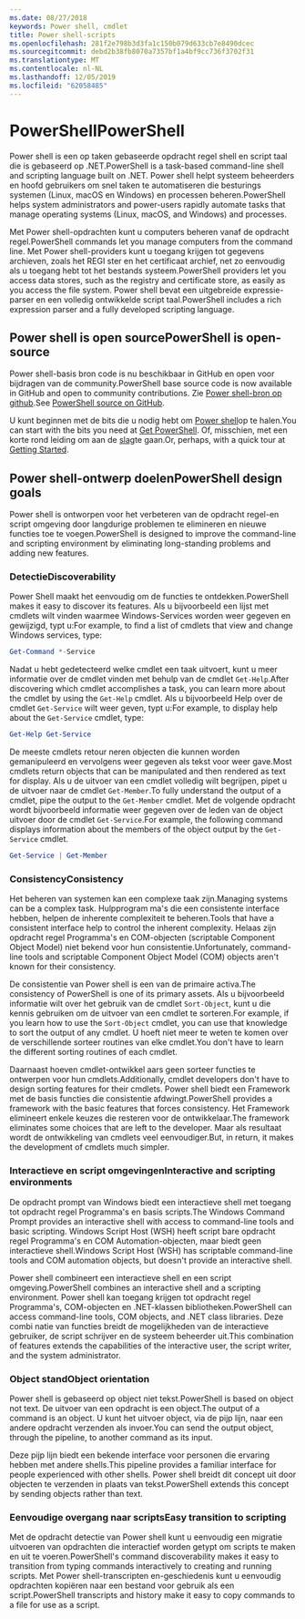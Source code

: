 ```yaml
---
ms.date: 08/27/2018
keywords: Power shell, cmdlet
title: Power shell-scripts
ms.openlocfilehash: 281f2e798b3d3fa1c150b079d633cb7e8490dcec
ms.sourcegitcommit: debd2b38fb8070a7357bf1a4bf9cc736f3702f31
ms.translationtype: MT
ms.contentlocale: nl-NL
ms.lasthandoff: 12/05/2019
ms.locfileid: "62058485"
---
```

# <a name="powershell"></a><span data-ttu-id="bc79f-103">PowerShell</span><span class="sxs-lookup"><span data-stu-id="bc79f-103">PowerShell</span></span>

<span data-ttu-id="bc79f-104">Power shell is een op taken gebaseerde opdracht regel shell en script taal die is gebaseerd op .NET.</span><span class="sxs-lookup"><span data-stu-id="bc79f-104">PowerShell is a task-based command-line shell and scripting language built on .NET.</span></span>
<span data-ttu-id="bc79f-105">Power shell helpt systeem beheerders en hoofd gebruikers om snel taken te automatiseren die besturings systemen (Linux, macOS en Windows) en processen beheren.</span><span class="sxs-lookup"><span data-stu-id="bc79f-105">PowerShell helps system administrators and power-users rapidly automate tasks that manage operating systems (Linux, macOS, and Windows) and processes.</span></span>

<span data-ttu-id="bc79f-106">Met Power shell-opdrachten kunt u computers beheren vanaf de opdracht regel.</span><span class="sxs-lookup"><span data-stu-id="bc79f-106">PowerShell commands let you manage computers from the command line.</span></span> <span data-ttu-id="bc79f-107">Met Power shell-providers kunt u toegang krijgen tot gegevens archieven, zoals het REGI ster en het certificaat archief, net zo eenvoudig als u toegang hebt tot het bestands systeem.</span><span class="sxs-lookup"><span data-stu-id="bc79f-107">PowerShell providers let you access data stores, such as the registry and certificate store, as easily as you access the file system.</span></span> <span data-ttu-id="bc79f-108">Power shell bevat een uitgebreide expressie-parser en een volledig ontwikkelde script taal.</span><span class="sxs-lookup"><span data-stu-id="bc79f-108">PowerShell includes a rich expression parser and a fully developed scripting language.</span></span>

## <a name="powershell-is-open-source"></a><span data-ttu-id="bc79f-109">Power shell is open source</span><span class="sxs-lookup"><span data-stu-id="bc79f-109">PowerShell is open-source</span></span>

<span data-ttu-id="bc79f-110">Power shell-basis bron code is nu beschikbaar in GitHub en open voor bijdragen van de community.</span><span class="sxs-lookup"><span data-stu-id="bc79f-110">PowerShell base source code is now available in GitHub and open to community contributions.</span></span>
<span data-ttu-id="bc79f-111">Zie [Power shell-bron op github](https://github.com/powershell/powershell).</span><span class="sxs-lookup"><span data-stu-id="bc79f-111">See [PowerShell source on GitHub](https://github.com/powershell/powershell).</span></span>

<span data-ttu-id="bc79f-112">U kunt beginnen met de bits die u nodig hebt om [Power shell](https://github.com/PowerShell/PowerShell#get-powershell)op te halen.</span><span class="sxs-lookup"><span data-stu-id="bc79f-112">You can start with the bits you need at [Get PowerShell](https://github.com/PowerShell/PowerShell#get-powershell).</span></span>
<span data-ttu-id="bc79f-113">Of, misschien, met een korte rond leiding om aan de [slag](https://github.com/PowerShell/PowerShell/blob/master/docs/learning-powershell)te gaan.</span><span class="sxs-lookup"><span data-stu-id="bc79f-113">Or, perhaps, with a quick tour at [Getting Started](https://github.com/PowerShell/PowerShell/blob/master/docs/learning-powershell).</span></span>

## <a name="powershell-design-goals"></a><span data-ttu-id="bc79f-114">Power shell-ontwerp doelen</span><span class="sxs-lookup"><span data-stu-id="bc79f-114">PowerShell design goals</span></span>

<span data-ttu-id="bc79f-115">Power shell is ontworpen voor het verbeteren van de opdracht regel-en script omgeving door langdurige problemen te elimineren en nieuwe functies toe te voegen.</span><span class="sxs-lookup"><span data-stu-id="bc79f-115">PowerShell is designed to improve the command-line and scripting environment by eliminating long-standing problems and adding new features.</span></span>

### <a name="discoverability"></a><span data-ttu-id="bc79f-116">Detectie</span><span class="sxs-lookup"><span data-stu-id="bc79f-116">Discoverability</span></span>

<span data-ttu-id="bc79f-117">Power Shell maakt het eenvoudig om de functies te ontdekken.</span><span class="sxs-lookup"><span data-stu-id="bc79f-117">PowerShell makes it easy to discover its features.</span></span> <span data-ttu-id="bc79f-118">Als u bijvoorbeeld een lijst met cmdlets wilt vinden waarmee Windows-Services worden weer gegeven en gewijzigd, typt u:</span><span class="sxs-lookup"><span data-stu-id="bc79f-118">For example, to find a list of cmdlets that view and change Windows services, type:</span></span>

```powershell
Get-Command *-Service
```

<span data-ttu-id="bc79f-119">Nadat u hebt gedetecteerd welke cmdlet een taak uitvoert, kunt u meer informatie over de cmdlet vinden met behulp van de cmdlet `Get-Help`.</span><span class="sxs-lookup"><span data-stu-id="bc79f-119">After discovering which cmdlet accomplishes a task, you can learn more about the cmdlet by using the `Get-Help` cmdlet.</span></span> <span data-ttu-id="bc79f-120">Als u bijvoorbeeld Help over de cmdlet `Get-Service` wilt weer geven, typt u:</span><span class="sxs-lookup"><span data-stu-id="bc79f-120">For example, to display help about the `Get-Service` cmdlet, type:</span></span>

```powershell
Get-Help Get-Service
```

<span data-ttu-id="bc79f-121">De meeste cmdlets retour neren objecten die kunnen worden gemanipuleerd en vervolgens weer gegeven als tekst voor weer gave.</span><span class="sxs-lookup"><span data-stu-id="bc79f-121">Most cmdlets return objects that can be manipulated and then rendered as text for display.</span></span> <span data-ttu-id="bc79f-122">Als u de uitvoer van een cmdlet volledig wilt begrijpen, pipet u de uitvoer naar de cmdlet `Get-Member`.</span><span class="sxs-lookup"><span data-stu-id="bc79f-122">To fully understand the output of a cmdlet, pipe the output to the `Get-Member` cmdlet.</span></span> <span data-ttu-id="bc79f-123">Met de volgende opdracht wordt bijvoorbeeld informatie weer gegeven over de leden van de object uitvoer door de cmdlet `Get-Service`.</span><span class="sxs-lookup"><span data-stu-id="bc79f-123">For example, the following command displays information about the members of the object output by the `Get-Service` cmdlet.</span></span>

```powershell
Get-Service | Get-Member
```

### <a name="consistency"></a><span data-ttu-id="bc79f-124">Consistency</span><span class="sxs-lookup"><span data-stu-id="bc79f-124">Consistency</span></span>

<span data-ttu-id="bc79f-125">Het beheren van systemen kan een complexe taak zijn.</span><span class="sxs-lookup"><span data-stu-id="bc79f-125">Managing systems can be a complex task.</span></span> <span data-ttu-id="bc79f-126">Hulpprogram ma's die een consistente interface hebben, helpen de inherente complexiteit te beheren.</span><span class="sxs-lookup"><span data-stu-id="bc79f-126">Tools that have a consistent interface help to control the inherent complexity.</span></span> <span data-ttu-id="bc79f-127">Helaas zijn opdracht regel Programma's en COM-objecten (scriptable Component Object Model) niet bekend voor hun consistentie.</span><span class="sxs-lookup"><span data-stu-id="bc79f-127">Unfortunately, command-line tools and scriptable Component Object Model (COM) objects aren't known for their consistency.</span></span>

<span data-ttu-id="bc79f-128">De consistentie van Power shell is een van de primaire activa.</span><span class="sxs-lookup"><span data-stu-id="bc79f-128">The consistency of PowerShell is one of its primary assets.</span></span> <span data-ttu-id="bc79f-129">Als u bijvoorbeeld informatie wilt over het gebruik van de cmdlet `Sort-Object`, kunt u die kennis gebruiken om de uitvoer van een cmdlet te sorteren.</span><span class="sxs-lookup"><span data-stu-id="bc79f-129">For example, if you learn how to use the `Sort-Object` cmdlet, you can use that knowledge to sort the output of any cmdlet.</span></span> <span data-ttu-id="bc79f-130">U hoeft niet meer te weten te komen over de verschillende sorteer routines van elke cmdlet.</span><span class="sxs-lookup"><span data-stu-id="bc79f-130">You don't have to learn the different sorting routines of each cmdlet.</span></span>

<span data-ttu-id="bc79f-131">Daarnaast hoeven cmdlet-ontwikkel aars geen sorteer functies te ontwerpen voor hun cmdlets.</span><span class="sxs-lookup"><span data-stu-id="bc79f-131">Additionally, cmdlet developers don't have to design sorting features for their cmdlets.</span></span> <span data-ttu-id="bc79f-132">Power shell biedt een Framework met de basis functies die consistentie afdwingt.</span><span class="sxs-lookup"><span data-stu-id="bc79f-132">PowerShell provides a framework with the basic features that forces consistency.</span></span> <span data-ttu-id="bc79f-133">Het Framework elimineert enkele keuzes die resteren voor de ontwikkelaar.</span><span class="sxs-lookup"><span data-stu-id="bc79f-133">The framework eliminates some choices that are left to the developer.</span></span> <span data-ttu-id="bc79f-134">Maar als resultaat wordt de ontwikkeling van cmdlets veel eenvoudiger.</span><span class="sxs-lookup"><span data-stu-id="bc79f-134">But, in return, it makes the development of cmdlets much simpler.</span></span>

### <a name="interactive-and-scripting-environments"></a><span data-ttu-id="bc79f-135">Interactieve en script omgevingen</span><span class="sxs-lookup"><span data-stu-id="bc79f-135">Interactive and scripting environments</span></span>

<span data-ttu-id="bc79f-136">De opdracht prompt van Windows biedt een interactieve shell met toegang tot opdracht regel Programma's en basis scripts.</span><span class="sxs-lookup"><span data-stu-id="bc79f-136">The Windows Command Prompt provides an interactive shell with access to command-line tools and basic scripting.</span></span> <span data-ttu-id="bc79f-137">Windows Script Host (WSH) heeft script bare opdracht regel Programma's en COM Automation-objecten, maar biedt geen interactieve shell.</span><span class="sxs-lookup"><span data-stu-id="bc79f-137">Windows Script Host (WSH) has scriptable command-line tools and COM automation objects, but doesn't provide an interactive shell.</span></span>

<span data-ttu-id="bc79f-138">Power shell combineert een interactieve shell en een script omgeving.</span><span class="sxs-lookup"><span data-stu-id="bc79f-138">PowerShell combines an interactive shell and a scripting environment.</span></span> <span data-ttu-id="bc79f-139">Power shell kan toegang krijgen tot opdracht regel Programma's, COM-objecten en .NET-klassen bibliotheken.</span><span class="sxs-lookup"><span data-stu-id="bc79f-139">PowerShell can access command-line tools, COM objects, and .NET class libraries.</span></span> <span data-ttu-id="bc79f-140">Deze combi natie van functies breidt de mogelijkheden van de interactieve gebruiker, de script schrijver en de systeem beheerder uit.</span><span class="sxs-lookup"><span data-stu-id="bc79f-140">This combination of features extends the capabilities of the interactive user, the script writer, and the system administrator.</span></span>

### <a name="object-orientation"></a><span data-ttu-id="bc79f-141">Object stand</span><span class="sxs-lookup"><span data-stu-id="bc79f-141">Object orientation</span></span>

<span data-ttu-id="bc79f-142">Power shell is gebaseerd op object niet tekst.</span><span class="sxs-lookup"><span data-stu-id="bc79f-142">PowerShell is based on object not text.</span></span> <span data-ttu-id="bc79f-143">De uitvoer van een opdracht is een object.</span><span class="sxs-lookup"><span data-stu-id="bc79f-143">The output of a command is an object.</span></span> <span data-ttu-id="bc79f-144">U kunt het uitvoer object, via de pijp lijn, naar een andere opdracht verzenden als invoer.</span><span class="sxs-lookup"><span data-stu-id="bc79f-144">You can send the output object, through the pipeline, to another command as its input.</span></span>

<span data-ttu-id="bc79f-145">Deze pijp lijn biedt een bekende interface voor personen die ervaring hebben met andere shells.</span><span class="sxs-lookup"><span data-stu-id="bc79f-145">This pipeline provides a familiar interface for people experienced with other shells.</span></span> <span data-ttu-id="bc79f-146">Power shell breidt dit concept uit door objecten te verzenden in plaats van tekst.</span><span class="sxs-lookup"><span data-stu-id="bc79f-146">PowerShell extends this concept by sending objects rather than text.</span></span>

### <a name="easy-transition-to-scripting"></a><span data-ttu-id="bc79f-147">Eenvoudige overgang naar scripts</span><span class="sxs-lookup"><span data-stu-id="bc79f-147">Easy transition to scripting</span></span>

<span data-ttu-id="bc79f-148">Met de opdracht detectie van Power shell kunt u eenvoudig een migratie uitvoeren van opdrachten die interactief worden getypt om scripts te maken en uit te voeren.</span><span class="sxs-lookup"><span data-stu-id="bc79f-148">PowerShell's command discoverability makes it easy to transition from typing commands interactively to creating and running scripts.</span></span> <span data-ttu-id="bc79f-149">Met Power shell-transcripten en-geschiedenis kunt u eenvoudig opdrachten kopiëren naar een bestand voor gebruik als een script.</span><span class="sxs-lookup"><span data-stu-id="bc79f-149">PowerShell transcripts and history make it easy to copy commands to a file for use as a script.</span></span>
